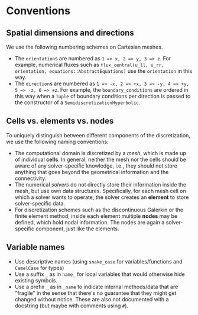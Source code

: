 # Conventions

## Spatial dimensions and directions

We use the following numbering schemes on Cartesian meshes.
- The `orientation`s are numbered as
  `1 => x, 2 => y, 3 => z`.
  For example, numerical fluxes such as
  `flux_central(u_ll, u_rr, orientation, equations::AbstractEquations)`
  use the `orientation` in this way.
- The `direction`s are numbered as
  `1 => -x, 2 => +x, 3 => -y, 4 => +y, 5 => -z, 6 => +z`.
  For example, the `boundary_conditions` are ordered in this way
  when a `Tuple` of boundary conditions per direction is passed
  to the constructor of a `SemidiscretizationHyperbolic`.


## Cells vs. elements vs. nodes

To uniquely distinguish between different components of the discretization, we use the
following naming conventions:
* The computational domain is discretized by a *mesh*, which is made up of
  individual **cells**. In general, neither the mesh nor the cells should be
  aware of any solver-specific knowledge, i.e., they should not store anything
  that goes beyond the geometrical information and the connectivity.
* The numerical *solvers* do not directly store their information inside the mesh,
  but use own data structures. Specifically, for each mesh cell on which
  a solver wants to operate, the solver creates an **element** to store
  solver-specific data.
* For discretization schemes such as the discontinuous Galerkin or the finite
  element method, inside each element multiple **nodes** may be defined, which
  hold nodal information. The nodes are again a solver-specific component, just
  like the elements.


## Variable names

- Use descriptive names (using `snake_case` for variables/functions and `CamelCase` for types)
- Use a suffix `_` as in `name_` for local variables that would otherwise hide existing symbols.
- Use a prefix `_` as in `_name` to indicate internal methods/data that are "fragile" in the
  sense that there's no guarantee that they might get changed without notice. These are also not
  documented with a docstring (but maybe with comments using `#`).
